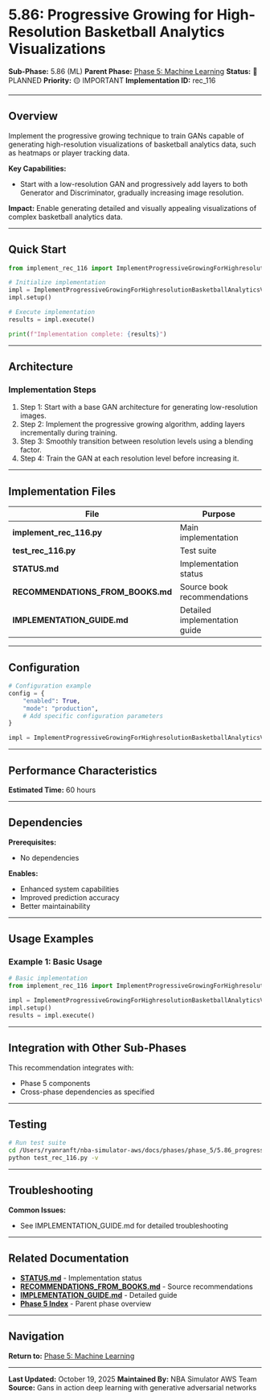 # 5.86: Progressive Growing for High-Resolution Basketball Analytics Visualizations

**Sub-Phase:** 5.86 (ML)
**Parent Phase:** [Phase 5: Machine Learning](../PHASE_5_INDEX.md)
**Status:** 🔵 PLANNED
**Priority:** 🟡 IMPORTANT
**Implementation ID:** rec_116

---

## Overview

Implement the progressive growing technique to train GANs capable of generating high-resolution visualizations of basketball analytics data, such as heatmaps or player tracking data.

**Key Capabilities:**
- Start with a low-resolution GAN and progressively add layers to both Generator and Discriminator, gradually increasing image resolution.

**Impact:**
Enable generating detailed and visually appealing visualizations of complex basketball analytics data.

---

## Quick Start

```python
from implement_rec_116 import ImplementProgressiveGrowingForHighresolutionBasketballAnalyticsVisualizations

# Initialize implementation
impl = ImplementProgressiveGrowingForHighresolutionBasketballAnalyticsVisualizations()
impl.setup()

# Execute implementation
results = impl.execute()

print(f"Implementation complete: {results}")
```

---

## Architecture

### Implementation Steps

1. Step 1: Start with a base GAN architecture for generating low-resolution images.
2. Step 2: Implement the progressive growing algorithm, adding layers incrementally during training.
3. Step 3: Smoothly transition between resolution levels using a blending factor.
4. Step 4: Train the GAN at each resolution level before increasing it.

---

## Implementation Files

| File | Purpose |
|------|---------|
| **implement_rec_116.py** | Main implementation |
| **test_rec_116.py** | Test suite |
| **STATUS.md** | Implementation status |
| **RECOMMENDATIONS_FROM_BOOKS.md** | Source book recommendations |
| **IMPLEMENTATION_GUIDE.md** | Detailed implementation guide |

---

## Configuration

```python
# Configuration example
config = {
    "enabled": True,
    "mode": "production",
    # Add specific configuration parameters
}

impl = ImplementProgressiveGrowingForHighresolutionBasketballAnalyticsVisualizations(config=config)
```

---

## Performance Characteristics

**Estimated Time:** 60 hours

---

## Dependencies

**Prerequisites:**
- No dependencies

**Enables:**
- Enhanced system capabilities
- Improved prediction accuracy
- Better maintainability

---

## Usage Examples

### Example 1: Basic Usage

```python
# Basic implementation
from implement_rec_116 import ImplementProgressiveGrowingForHighresolutionBasketballAnalyticsVisualizations

impl = ImplementProgressiveGrowingForHighresolutionBasketballAnalyticsVisualizations()
impl.setup()
results = impl.execute()
```

---

## Integration with Other Sub-Phases

This recommendation integrates with:
- Phase 5 components
- Cross-phase dependencies as specified

---

## Testing

```bash
# Run test suite
cd /Users/ryanranft/nba-simulator-aws/docs/phases/phase_5/5.86_progressive_growing_for_high-resolution_basketball_analytics
python test_rec_116.py -v
```

---

## Troubleshooting

**Common Issues:**
- See IMPLEMENTATION_GUIDE.md for detailed troubleshooting

---

## Related Documentation

- **[STATUS.md](STATUS.md)** - Implementation status
- **[RECOMMENDATIONS_FROM_BOOKS.md](RECOMMENDATIONS_FROM_BOOKS.md)** - Source recommendations
- **[IMPLEMENTATION_GUIDE.md](IMPLEMENTATION_GUIDE.md)** - Detailed guide
- **[Phase 5 Index](../PHASE_5_INDEX.md)** - Parent phase overview

---

## Navigation

**Return to:** [Phase 5: Machine Learning](../PHASE_5_INDEX.md)

---

**Last Updated:** October 19, 2025
**Maintained By:** NBA Simulator AWS Team
**Source:** Gans in action deep learning with generative adversarial networks

